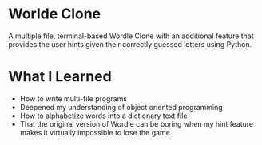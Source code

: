 # Worlde Clone

A multiple file, terminal-based Wordle Clone with an additional feature that provides the user hints given their correctly guessed letters using Python.

# What I Learned

- How to write multi-file programs
- Deepened my understanding of object oriented programming
- How to alphabetize words into a dictionary text file
- That the original version of Wordle can be boring when my hint feature makes it virtually impossible to lose the game
